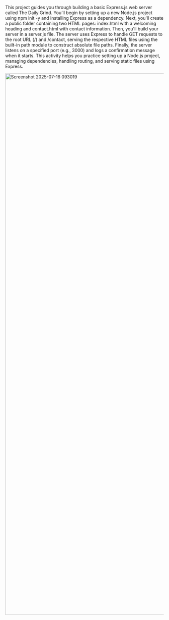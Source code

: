 This project guides you through building a basic Express.js web server called The Daily Grind. You’ll begin by setting up a new Node.js project using npm init -y and installing Express as a dependency. Next, you'll create a public folder containing two HTML pages: index.html with a welcoming heading and contact.html with contact information. Then, you'll build your server in a server.js file. The server uses Express to handle GET requests to the root URL (/) and /contact, serving the respective HTML files using the built-in path module to construct absolute file paths. Finally, the server listens on a specified port (e.g., 3000) and logs a confirmation message when it starts. This activity helps you practice setting up a Node.js project, managing dependencies, handling routing, and serving static files using Express.


<img width="1917" height="1713" alt="Screenshot 2025-07-16 093019" src="https://github.com/user-attachments/assets/78e86457-38fc-49cd-a1d3-bc70b1cae2f1" />
